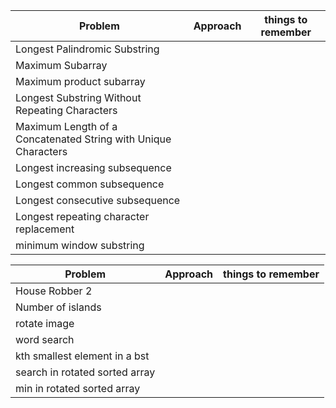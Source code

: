 |  Problem | Approach  |  things to remember |
| - | - | - |
| Longest Palindromic Substring  |   |   |
| Maximum Subarray  |   |   |
| Maximum product subarray| | |
| Longest Substring Without Repeating Characters  |   |   |
| Maximum Length of a Concatenated String with Unique Characters
| Longest increasing subsequence  |   |
|Longest common subsequence | |
|Longest consecutive subsequence | |
| Longest repeating character replacement| |
| minimum window substring | |

|  Problem | Approach  |  things to remember |
| - | - | - |
|House Robber 2 | | |
| Number of islands| | |
| rotate image| | |
|word search | | |
| kth smallest element in a bst| | | 
| search in rotated sorted array| | |
| min in rotated sorted array| | |




